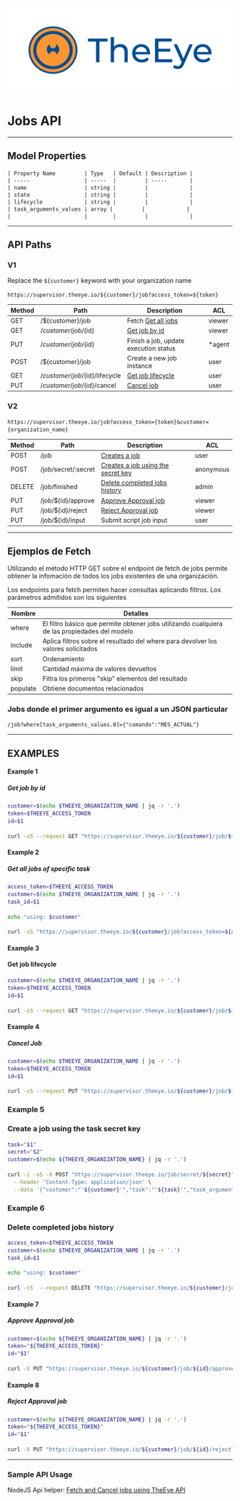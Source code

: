 [![theeye.io](../images/logo-theeye-theOeye-logo2.png)](https://theeye.io/en/index.html)

# Jobs API

-----

## Model Properties

    | Property Name         | Type   | Default | Description | 
    | -----                 | -----  |         | -----       | 
    | name                  | string |         |             | 
    | state                 | string |         |             | 
    | lifecycle             | string |         |             | 
    | task_arguments_values | array |         |             | 
    |                       |        |         |             | 

-----

## API Paths

### V1 

Replace the `${customer}` keyword with your organization name

`https://supervisor.theeye.io/${customer}/job?access_token=${token}`

 | Method | Path                             | Description                           | ACL    | 
 | -----  | -----                            | -----                                 | -----  | 
 | GET    | /${customer}/job                 | Fetch [Get all jobs](#example-2)            | viewer | 
 | GET    | /${customer}/job/${id}           | [Get job by id](#example-1)           | viewer | 
 | PUT    | /${customer}/job/${id}           | Finish a job, update execution status | \*agent | 
 | POST   | /${customer}/job                 | Create a new job instance             | user   |
 | GET    | /${customer}/job/${id}/lifecycle | [Get job lifecycle](#example-3)       | user   | 
 | PUT    | /${customer}/job/${id}/cancel    | [Cancel job](#example-4)              | user   | 

### V2

`https://supervisor.theeye.io/job?access_token={token}&customer={organization_name}`

  | Method | Path                | Description                                 | ACL       |
  | -----  | -----               | -----                                       | -----     |
  | POST   | /job                | [Creates a job](#example-5)                 | user      |
  | POST   | /job/secret/:secret | [Creates a job using the secret key](#example-9) | anonymous |
  | DELETE | /job/finished       | [Delete completed jobs history](#example-6) | admin     |
  | PUT    | /job/${id}/approve  | [Approve Approval job](#example-7)          | viewer    |
  | PUT    | /job/${id}/reject   | [Reject Approval job](#example-8)           | viewer    |
  | PUT    | /job/${id}/input    | Submit script job input                     | user      |


-----

## Ejemplos de Fetch

Utilizando el método HTTP GET sobre el endpoint de fetch de jobs permite obtener la infomación de todos los jobs existentes de una organización.

Los endpoints para fetch permiten hacer consultas aplicando filtros.
Los parámetros admitidos son los siguientes

  | Nombre   | Detalles                                                                                       | 
  | -----    | -----                                                                                          | 
  | where    | El filtro básico que permite obtener jobs utilizando cualquiera de las propiedades del modelo  | 
  | include  | Aplica filtros sobre el resultado del where para devolver los valores solicitados              | 
  | sort     | Ordenamiento                                                                                   | 
  | limit    | Cantidad máxima de valores devueltos                                                           | 
  | skip     | Filtra los primeros "skip" elementos del resultado                                             | 
  | populate | Obtiene documentos relacionados                                                                | 


### Jobs donde el primer argumento es igual a un JSON particular

  ```
  /job?where[task_arguments_values.0]={"comando":"MES_ACTUAL"}

  ```



-----

## EXAMPLES

#### **Example 1**

##### Get job by id

```bash
customer=$(echo $THEEYE_ORGANIZATION_NAME | jq -r '.')
token=$THEEYE_ACCESS_TOKEN
id=$1

curl -sS --request GET "https://supervisor.theeye.io/${customer}/job/${id}?access_token=${token}"
```


#### **Example 2**
##### Get all jobs of specific task
```bash
access_token=$THEEYE_ACCESS_TOKEN
customer=$(echo $THEEYE_ORGANIZATION_NAME | jq -r '.')
task_id=$1

echo "using: $customer"

curl -sS "https://supervisor.theeye.io/${customer}/job?access_token=${access_token}&where\[task_id\]=${task_id}&include\[state\]=1&include\[creation_date\]=1&include\[lifecycle\]=1"
```

#### **Example 3**
#### Get job lifecycle
```bash
customer=$(echo $THEEYE_ORGANIZATION_NAME | jq -r '.')
token=$THEEYE_ACCESS_TOKEN
id=$1

curl -sS --request GET "https://supervisor.theeye.io/${customer}/job/${id}/lifecycle?access_token=${token}"
```

#### **Example 4**
##### Cancel Job

```bash
customer=$(echo $THEEYE_ORGANIZATION_NAME | jq -r '.')
token=$THEEYE_ACCESS_TOKEN
id=$1

curl -sS --request PUT "https://supervisor.theeye.io/${customer}/job/${id}/cancel?access_token=${token}"
```


### **Example 5**
### Create a job using the task secret key

```bash
task="$1"
secret="$2"
customer=$(echo ${THEEYE_ORGANIZATION_NAME} | jq -r '.')

curl -i -sS -X POST "https://supervisor.theeye.io/job/secret/${secret}" \
  --header 'Content-Type: application/json' \
  --data '{"customer":"'${customer}'","task":"'${task}'","task_arguments":["'${PDF}'","'${Imagen}'","'${Link a XLS}'","'${Link Web}'","'${Una página externa}'"]}'
```


### **Example 6**
### Delete completed jobs history

```bash
access_token=$THEEYE_ACCESS_TOKEN
customer=$(echo $THEEYE_ORGANIZATION_NAME | jq -r '.')
task_id=$1

echo "using: $customer"

curl -sS  --request DELETE "https://supervisor.theeye.io/${customer}/job?access_token=${access_token}&where\[task_id\]=${task_id}"
```


#### **Example 7**
##### Approve Approval job

```bash
customer=$(echo ${THEEYE_ORGANIZATION_NAME} | jq -r '.')
token="${THEEYE_ACCESS_TOKEN}"
id="$1"

curl -X PUT "https://supervisor.theeye.io/${customer}/job/${id}/approve?access_token=${token}"
```



#### **Example 8**
##### Reject Approval job

```bash
customer=$(echo ${THEEYE_ORGANIZATION_NAME} | jq -r '.')
token="${THEEYE_ACCESS_TOKEN}"
id="$1"

curl -X PUT "https://supervisor.theeye.io/${customer}/job/${id}/reject?access_token=${token}"
```

-----

### Sample API Usage

NodeJS Api helper: <a target="_black" href="https://github.com/theeye-io/recipes/tree/master/api/jobs">Fetch and Cancel jobs using TheEye API</a>

